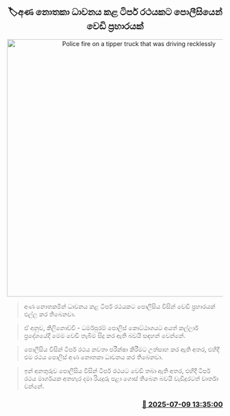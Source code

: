 <p align='center'><b><h2 align='center' title='Police fire on a tipper truck that was driving recklessly'>🏷අණ නොතකා ධාවනය කළ ටිපර් රථයකට පොලීසියෙන් වෙඩි ප්‍රහාරයක්</h2></b></p>
<p align='center'><img src='https://helakuru.sgp1.cdn.digitaloceanspaces.com/esana/images/lib/shooting-new.jpg' width='600' alt='Police fire on a tipper truck that was driving recklessly'></p>

> අණ නොතකමින් ධාවනය කළ ටිපර් රථයකට පොලීසිය විසින් වෙඩි ප්‍රහාරයක් එල්ල කර තිබෙනවා.

> ඒ අනුව, කිලිනොච්චි - ධර්මපුරම් පොලිස් කොට්ඨාශයට අයත් කල්ලාර් ප්‍රදේශයේදී මෙම වෙඩි තැබීම සිදු කර ඇති බවයි සඳහන් වෙන්නේ.

> පොලීසිය විසින් ටිපර් රථය නවතා පරීක්ෂා කිරීමට උත්සාහ කර ඇති අතර, එහිදී එම රථය පොලිස් අණ නොතකා ධාවනය කර තිබෙනවා. 

> ඉන් අනතුරුව පොලීසිය විසින් ටිපර් රථයට වෙඩි තබා ඇති අතර, එහිදී ටිපර් රථය මාර්ගයක අතහැර දමා රියදුරු පළා ගොස් තිබෙන බවයි වැඩිදුරටත් වාර්තා වන්නේ.



<h3 align='right'><a href='https://www.helakuru.lk/esana/p/111730/'>📅 2025-07-09 13:35:00</a></h3>

